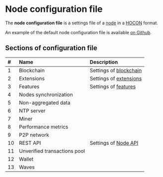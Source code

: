 # Node configuration file

The **node configuration file** is a settings file of a [node](/blockchain/node.md) in a [HOCON](https://en.wikipedia.org/wiki/HOCON) format.

An example of the default node configuration file is available [on Github](https://github.com/wavesplatform/Waves/blob/master/node/src/main/resources/application.conf).

## Sections of configuration file

| # | Name | Description |
| :--- | :--- | :--- |
| 1 | Blockchain | Settings of [blockchain](/blockchain/blockchain.md) |
| 2 | Extensions | Settings of [extensions](/waves-node/extensions.md) |
| 3 | Features | Settings of [features](/waves-node/features/feature.md) |
| 4 | Nodes synchronization | |
| 5 | Non-aggregated data | |
| 6 | NTP server | |
| 7 | Miner | |
| 8 | Performance metrics | |
| 9 | P2P network   | |
| 10 | REST API | Settings of [Node API](/waves-node/node-api.md) |
| 11 | Unverified transactions pool | |
| 12 | Wallet | |
| 13 | Waves | | |
